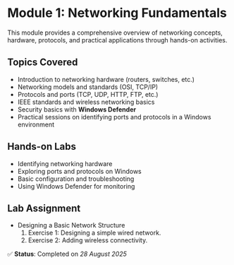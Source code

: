 # Module 1: Networking Fundamentals  

This module provides a comprehensive overview of networking concepts, hardware, protocols, and practical applications through hands-on activities.  

## Topics Covered
- Introduction to networking hardware (routers, switches, etc.)  
- Networking models and standards (OSI, TCP/IP)  
- Protocols and ports (TCP, UDP, HTTP, FTP, etc.)  
- IEEE standards and wireless networking basics  
- Security basics with **Windows Defender**  
- Practical sessions on identifying ports and protocols in a Windows environment  

##  Hands-on Labs
- Identifying networking hardware  
- Exploring ports and protocols on Windows  
- Basic configuration and troubleshooting  
- Using Windows Defender for monitoring  

## Lab Assignment
- Designing a Basic Network Structure
    1) Exercise 1: Designing a simple wired network.
    2) Exercise 2: Adding wireless connectivity.

✅ **Status**: Completed on *28 August 2025*  
  




